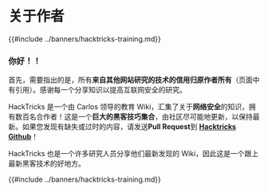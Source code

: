 # 关于作者

{{#include ../banners/hacktricks-training.md}}

### 你好！！

首先，需要指出的是，所有**来自其他网站研究的技术的信用归原作者所有**（页面中有引用）。感谢每一个分享知识以提高互联网安全的研究。

HackTricks 是一个由 Carlos 领导的教育 Wiki，汇集了关于**网络安全**的知识，拥有数百名合作者！这是一个**巨大的黑客技巧集合**，由社区尽可能地更新，以保持最新。如果您发现有缺失或过时的内容，请发送**Pull Request**到 [**Hacktricks Github**](https://github.com/carlospolop/hacktricks)！

HackTricks 也是一个许多研究人员分享他们最新发现的 Wiki，因此这是一个跟上最新黑客技术的好地方。

{{#include ../banners/hacktricks-training.md}}
